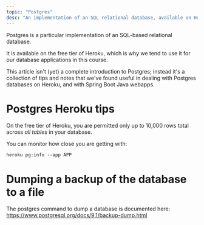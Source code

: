 ```yaml
---
topic: "Postgres"
desc: "An implementation of an SQL relational database, available on Heroku"
---
```


Postgres is a particular implementation of an SQL-based relational database.

It is available on the free tier of Heroku, which is why we tend to use it for our database applications in this course.

This article isn't (yet) a complete introduction to Postgres; instead it's a collection of tips and notes that we've found useful in dealing
with Postgres databases on Heroku, and with Spring Boot Java webapps.

# Postgres Heroku tips

On the free tier of Heroku, you are permitted only up to 10,000 rows total across *all tables* in your database.

You can monitor how close you are getting with:

```
heroku pg:info --app APP
```

# Dumping a backup of the database to a file

The postgres command to dump a database is documented here: <https://www.postgresql.org/docs/9.1/backup-dump.html>

